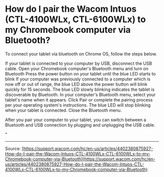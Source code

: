 # How do I pair the Wacom Intuos (CTL-4100WLx, CTL-6100WLx) to my Chromebook computer via Bluetooth?

To connect your tablet via bluetooth on Chrome OS, follow the steps below.

If your tablet is connected to your computer by USB, disconnect the USB cable.
Open your Chromebook computer's Bluetooth menu and turn on Bluetooth
Press the power button on your tablet until the blue LED starts to blink
If your computer was previously connected to a computer which is now off or out of range, the blue LED above the power button will blink quickly for 15 seconds.
The blue LED slowly blinking indicates the tablet is discoverable by Bluetooth.
In your computer's Bluetooth menu, select your tablet's name when it appears.
Click Pair or complete the pairing process per your operating system's instructions.
The blue LED will stop blinking when your tablet is connected.
Close the Bluetooth menu.



After you pair your computer to your tablet, you can switch between a Bluetooth and USB connection by plugging and unplugging the USB cable.


"

---
Source: [https://support.wacom.com/hc/en-us/articles/4402380875927-How-do-I-pair-the-Wacom-Intuos-CTL-4100WLx-CTL-6100WLx-to-my-Chromebook-computer-via-Bluetooth](https://support.wacom.com/hc/en-us/articles/4402380875927-How-do-I-pair-the-Wacom-Intuos-CTL-4100WLx-CTL-6100WLx-to-my-Chromebook-computer-via-Bluetooth)
